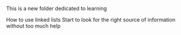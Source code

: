 This is a new folder dedicated to learning


How to use linked lists
Start to look for the right source of information without too much help
